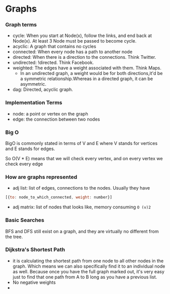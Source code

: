 # Graphs

### Graph terms
 - cycle: When you start at Node(x), follow the links, and end back at Node(x). At least 3 Node must be passed to 
   become cycle.
 - acyclic: A graph that contains no cycles
-  connected: When every node has a path to another node
- directed: When there is a direction to the connections. Think Twitter. 
- undirected: !directed. Think Facebook.
- weighted: The edges have a weight associated with them. Think Maps.
  - In an undirected graph, a weight would be for both directions,it'd be a symmetric relationship.Whereas in a 
  directed graph, it can be asymmetric.
- dag: Directed, acyclic graph.


### Implementation Terms
- node: a point or vertex on the graph
- edge: the connection between two nodes


### Big O
BigO is commonly stated in terms of V and E where V stands for vertices and E stands for edges. <br/>

So O(V * E) means that we will check every vertex, and on every vertex we check every edge


### How are graphs represented
- adj list: list of edges, connections to the nodes. Usually they have 
```js
[{to: node_to_which_connected, weight: number}]
```
- adj matrix: list of nodes that looks like, memory consuming `O (v)2`

### Basic Searches
BFS and DFS still exist on a graph, and they are virtually no different from the tree.

### Dijkstra's Shortest Path
 - it is calculating the shortest path from one node to all other nodes in the graph. Which means we can also 
 specifically find it to an individual node as well. Because once you have the full graph marked out, it's very easy just to find that one path from A to B long as you have a previous list.
 - No negative weights
 - 
